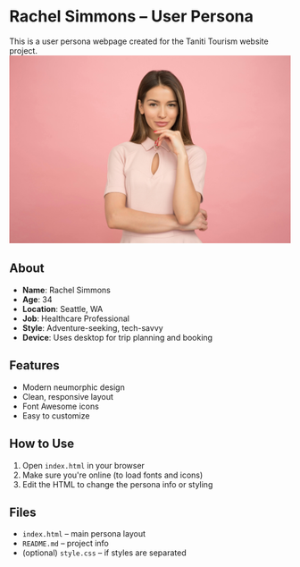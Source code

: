 # Rachel Simmons – User Persona

This is a user persona webpage created for the Taniti Tourism website project.
<img src="rachel.jpg" alt="Taniti Website Screenshot" />

## About

- **Name**: Rachel Simmons
- **Age**: 34
- **Location**: Seattle, WA
- **Job**: Healthcare Professional
- **Style**: Adventure-seeking, tech-savvy
- **Device**: Uses desktop for trip planning and booking

## Features

- Modern neumorphic design
- Clean, responsive layout
- Font Awesome icons
- Easy to customize

## How to Use

1. Open `index.html` in your browser
2. Make sure you're online (to load fonts and icons)
3. Edit the HTML to change the persona info or styling

## Files

- `index.html` – main persona layout
- `README.md` – project info
- (optional) `style.css` – if styles are separated
